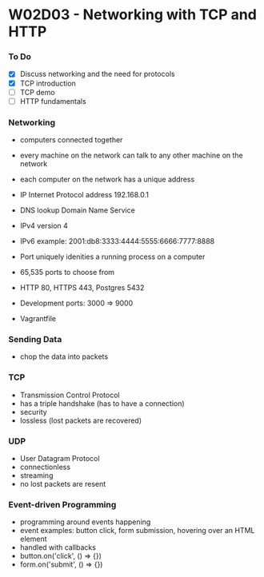 # W02D03 - Networking with TCP and HTTP

### To Do
- [x] Discuss networking and the need for protocols
- [x] TCP introduction
- [ ] TCP demo
- [ ] HTTP fundamentals

### Networking
* computers connected together
* every machine on the network can talk to any other machine on the network
* each computer on the network has a unique address
* IP Internet Protocol address 192.168.0.1
* DNS lookup Domain Name Service
* IPv4 version 4
* IPv6 example: 2001:db8:3333:4444:5555:6666:7777:8888

* Port uniquely idenities a running process on a computer
* 65,535 ports to choose from
* HTTP 80, HTTPS 443, Postgres 5432
* Development ports: 3000 => 9000
* Vagrantfile

### Sending Data
* chop the data into packets

### TCP
* Transmission Control Protocol
* has a triple handshake (has to have a connection)
* security
* lossless (lost packets are recovered)

### UDP
* User Datagram Protocol
* connectionless
* streaming
* no lost packets are resent

### Event-driven Programming
* programming around events happening
* event examples: button click, form submission, hovering over an HTML element
* handled with callbacks
* button.on('click', () => {})
* form.on('submit', () => {})













